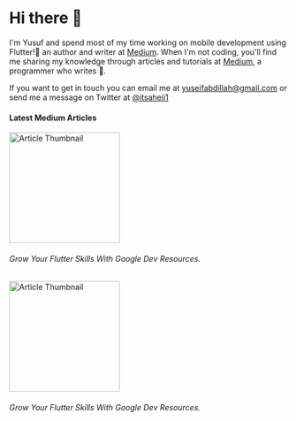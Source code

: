 # Hi there 👋

I'm Yusuf and spend most of my time working on mobile development using Flutter!🎉 an author and writer at [Medium](https://medium.com/@yuseifabdillah). When I'm not coding, you'll find me sharing my knowledge through articles and tutorials at [Medium](https://medium.com/@yuseifabdillah), a programmer who writes 🦾.

If you want to get in touch you can email me at yuseifabdillah@gmail.com or send me a message on Twitter at [@itsaheii1](https://twitter.com/itsaheii1)


#### Latest Medium Articles

<p>
  <a href="https://medium.com/@yuseifabdillah/grow-your-flutter-skills-with-google-dev-resources-c36abfc689d">
  <img src="https://miro.medium.com/v2/resize:fit:640/format:webp/1*ZesmobXNtF6yv9fk_vXrjA.png" alt="Article Thumbnail" width="200" height="200"/>
</a>

###### Grow Your Flutter Skills With Google Dev Resources.
</div>

<div style="display: inline-block;">
<a href="https://medium.com/@yuseifabdillah/grow-your-flutter-skills-with-google-dev-resources-c36abfc689d">
  <img src="https://miro.medium.com/v2/resize:fit:640/format:webp/1*ZesmobXNtF6yv9fk_vXrjA.png" alt="Article Thumbnail" width="200" height="200"/>
</a>

###### Grow Your Flutter Skills With Google Dev Resources.
</p>


